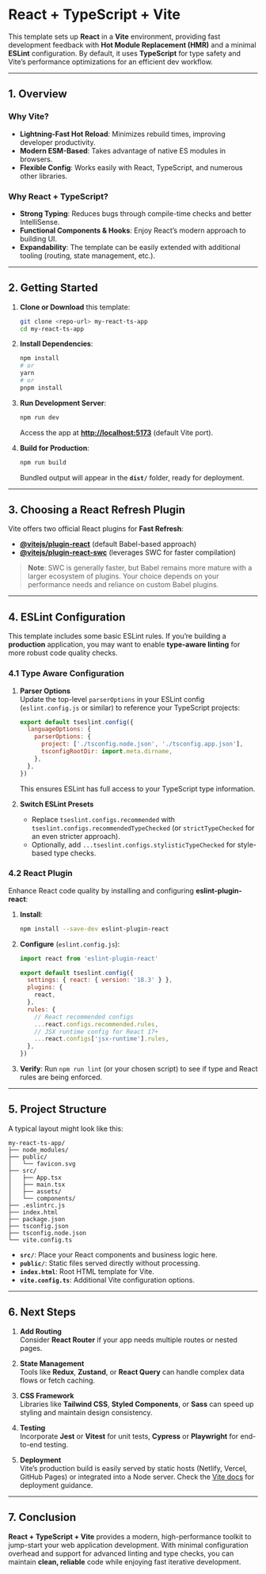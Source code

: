 # React + TypeScript + Vite

This template sets up **React** in a **Vite** environment, providing fast development feedback with **Hot Module Replacement (HMR)** and a minimal **ESLint** configuration. By default, it uses **TypeScript** for type safety and Vite’s performance optimizations for an efficient dev workflow.

---

## 1. Overview

### Why Vite?
- **Lightning-Fast Hot Reload**: Minimizes rebuild times, improving developer productivity.  
- **Modern ESM-Based**: Takes advantage of native ES modules in browsers.  
- **Flexible Config**: Works easily with React, TypeScript, and numerous other libraries.

### Why React + TypeScript?
- **Strong Typing**: Reduces bugs through compile-time checks and better IntelliSense.  
- **Functional Components & Hooks**: Enjoy React’s modern approach to building UI.  
- **Expandability**: The template can be easily extended with additional tooling (routing, state management, etc.).

---

## 2. Getting Started

1. **Clone or Download** this template:
   ```bash
   git clone <repo-url> my-react-ts-app
   cd my-react-ts-app
   ```
2. **Install Dependencies**:
   ```bash
   npm install
   # or
   yarn
   # or
   pnpm install
   ```
3. **Run Development Server**:
   ```bash
   npm run dev
   ```
   Access the app at **[http://localhost:5173](http://localhost:5173)** (default Vite port).

4. **Build for Production**:
   ```bash
   npm run build
   ```
   Bundled output will appear in the **`dist/`** folder, ready for deployment.

---

## 3. Choosing a React Refresh Plugin

Vite offers two official React plugins for **Fast Refresh**:

- **[@vitejs/plugin-react](https://github.com/vitejs/vite-plugin-react)** (default Babel-based approach)  
- **[@vitejs/plugin-react-swc](https://github.com/vitejs/vite-plugin-react-swc)** (leverages SWC for faster compilation)

> **Note**: SWC is generally faster, but Babel remains more mature with a larger ecosystem of plugins. Your choice depends on your performance needs and reliance on custom Babel plugins.

---

## 4. ESLint Configuration

This template includes some basic ESLint rules. If you’re building a **production** application, you may want to enable **type-aware linting** for more robust code quality checks.

### 4.1 Type Aware Configuration

1. **Parser Options**  
   Update the top-level `parserOptions` in your ESLint config (`eslint.config.js` or similar) to reference your TypeScript projects:
   ```js
   export default tseslint.config({
     languageOptions: {
       parserOptions: {
         project: ['./tsconfig.node.json', './tsconfig.app.json'],
         tsconfigRootDir: import.meta.dirname,
       },
     },
   })
   ```
   This ensures ESLint has full access to your TypeScript type information.

2. **Switch ESLint Presets**  
   - Replace `tseslint.configs.recommended` with `tseslint.configs.recommendedTypeChecked` (or `strictTypeChecked` for an even stricter approach).
   - Optionally, add `...tseslint.configs.stylisticTypeChecked` for style-based type checks.

### 4.2 React Plugin

Enhance React code quality by installing and configuring **eslint-plugin-react**:

1. **Install**:
   ```bash
   npm install --save-dev eslint-plugin-react
   ```
2. **Configure** (`eslint.config.js`):
   ```js
   import react from 'eslint-plugin-react'

   export default tseslint.config({
     settings: { react: { version: '18.3' } },
     plugins: {
       react,
     },
     rules: {
       // React recommended configs
       ...react.configs.recommended.rules,
       // JSX runtime config for React 17+
       ...react.configs['jsx-runtime'].rules,
     },
   })
   ```
3. **Verify**: Run `npm run lint` (or your chosen script) to see if type and React rules are being enforced.

---

## 5. Project Structure

A typical layout might look like this:

```
my-react-ts-app/
├── node_modules/
├── public/
│   └── favicon.svg
├── src/
│   ├── App.tsx
│   ├── main.tsx
│   ├── assets/
│   └── components/
├── .eslintrc.js
├── index.html
├── package.json
├── tsconfig.json
├── tsconfig.node.json
└── vite.config.ts
```

- **`src/`**: Place your React components and business logic here.  
- **`public/`**: Static files served directly without processing.  
- **`index.html`**: Root HTML template for Vite.  
- **`vite.config.ts`**: Additional Vite configuration options.

---

## 6. Next Steps

1. **Add Routing**  
   Consider **React Router** if your app needs multiple routes or nested pages.

2. **State Management**  
   Tools like **Redux**, **Zustand**, or **React Query** can handle complex data flows or fetch caching.

3. **CSS Framework**  
   Libraries like **Tailwind CSS**, **Styled Components**, or **Sass** can speed up styling and maintain design consistency.

4. **Testing**  
   Incorporate **Jest** or **Vitest** for unit tests, **Cypress** or **Playwright** for end-to-end testing.

5. **Deployment**  
   Vite’s production build is easily served by static hosts (Netlify, Vercel, GitHub Pages) or integrated into a Node server. Check the [Vite docs](https://vitejs.dev/guide/static-deploy.html) for deployment guidance.

---

## 7. Conclusion

**React + TypeScript + Vite** provides a modern, high-performance toolkit to jump-start your web application development. With minimal configuration overhead and support for advanced linting and type checks, you can maintain **clean, reliable** code while enjoying fast iterative development.

